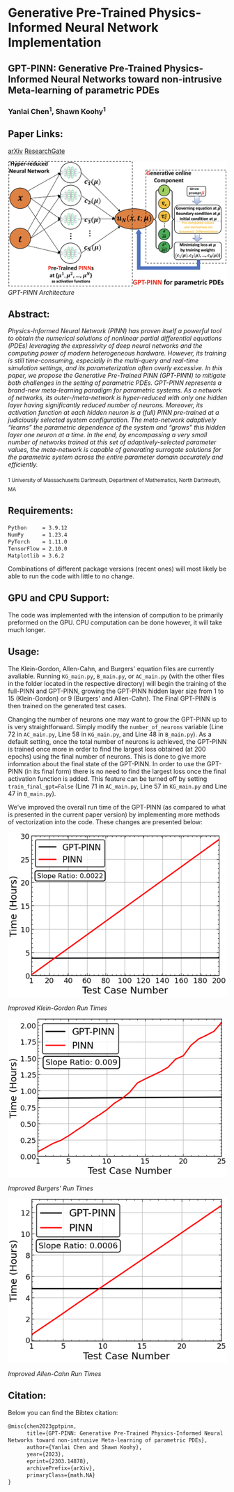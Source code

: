 # Generative Pre-Trained Physics-Informed Neural Network Implementation

## GPT-PINN: Generative Pre-Trained Physics-Informed Neural Networks toward non-intrusive Meta-learning of parametric PDEs

### Yanlai Chen<sup>1</sup>, Shawn Koohy<sup>1</sup>

## Paper Links: 
[arXiv](https://arxiv.org/abs/2303.14878)
[ResearchGate](https://www.researchgate.net/publication/369556903_GPT-PINN_Generative_Pre-Trained_Physics-Informed_Neural_Networks_toward_non-intrusive_Meta-learning_of_parametric_PDEs)

![Image 1](fig/GPT-PINN.png)
*GPT-PINN Architecture*

## Abstract: 
<em>Physics-Informed Neural Network (PINN) has proven itself a powerful tool to obtain the numerical solutions of nonlinear partial differential equations (PDEs) leveraging the expressivity of deep neural networks and the computing power of modern heterogeneous hardware. However, its training is still time-consuming, especially in the multi-query and real-time simulation settings, and its parameterization often overly excessive. In this paper, we propose the Generative Pre-Trained PINN (GPT-PINN) to mitigate both challenges in the setting of parametric PDEs. GPT-PINN represents a brand-new meta-learning paradigm for parametric systems. As a network of networks, its outer-/meta-network is hyper-reduced with only one hidden layer having significantly reduced number of neurons. Moreover, its activation function at each hidden neuron is a (full) PINN pre-trained at a judiciously selected system configuration. The meta-network adaptively “learns” the parametric dependence of the system and “grows” this hidden layer one neuron at a time. In the end, by encompassing a very small number of networks trained at this set of adaptively-selected parameter values, the meta-network is capable of generating surrogate solutions for the parametric system across the entire parameter domain accurately and efficiently.</em>

</sub></sub><sub>1</sup> University of Massachusetts Dartmouth, Department of Mathematics, North Dartmouth, MA</sub></sub><br>

## Requirements:
```
Python     = 3.9.12
NumPy      = 1.23.4
PyTorch    = 1.11.0
TensorFlow = 2.10.0
Matplotlib = 3.6.2
```
Combinations of different package versions (recent ones) will most likely be able to run the code with little to no change.  

## GPU and CPU Support:
The code was implemented with the intension of compution to be primarily preformed on the GPU. CPU computation can be done however, it will take much longer. 

## Usage:
The Klein-Gordon, Allen-Cahn, and Burgers' equation files are currently avaliable. Running `KG_main.py`, `B_main.py`, or `AC_main.py` (with the other files in the folder located in the respective directory) will begin the training of the full-PINN and GPT-PINN, growing the GPT-PINN hidden layer size from 1 to 15 (Klein-Gordon) or 9 (Burgers' and Allen-Cahn). The Final GPT-PINN is then trained on the generated test cases. 

Changing the number of neurons one may want to grow the GPT-PINN up to is very straightforward. Simply modify the `number_of_neurons` variable (Line 72 in `AC_main.py`, Line 58 in `KG_main.py`, and Line 48 in `B_main.py`). As a default setting, once the total number of neurons is achieved, the GPT-PINN is trained once more in order to find the largest loss obtained (at 200 epochs) using the final number of neurons. This is done to give more infomration about the final state of the GPT-PINN. In order to use the GPT-PINN (in its final form) there is no need to find the largest loss once the final activation function is added. This feature can be turned off by setting `train_final_gpt=False` (Line 71 in `AC_main.py`, Line 57 in `KG_main.py` and Line 47 in `B_main.py`).

We've improved the overall run time of the GPT-PINN (as compared to what is presented in the current paper version) by implementing more methods of vectorization into the code. These changes are presented below:

![Image 2](fig/KG_t1.png)

*Improved Klein-Gordon Run Times*

![Image 2](fig/B_t1.png)

*Improved Burgers' Run Times*

![Image 2](fig/AC_t1.png)

*Improved Allen-Cahn Run Times*

## Citation:
Below you can find the Bibtex citation:
```
@misc{chen2023gptpinn,
      title={GPT-PINN: Generative Pre-Trained Physics-Informed Neural Networks toward non-intrusive Meta-learning of parametric PDEs}, 
      author={Yanlai Chen and Shawn Koohy},
      year={2023},
      eprint={2303.14878},
      archivePrefix={arXiv},
      primaryClass={math.NA}
}
```
